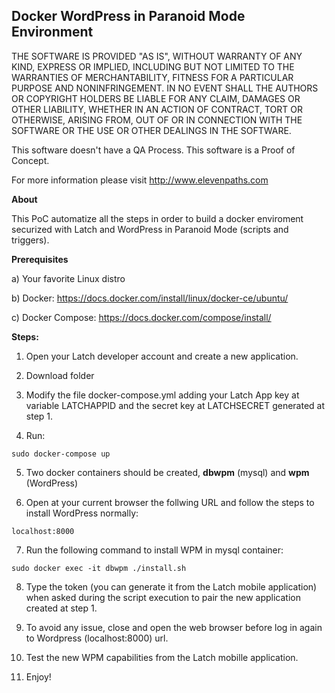 ## Docker WordPress in Paranoid Mode Environment

THE SOFTWARE IS PROVIDED "AS IS", WITHOUT WARRANTY OF ANY KIND, EXPRESS OR IMPLIED, INCLUDING BUT NOT LIMITED TO THE WARRANTIES OF MERCHANTABILITY, FITNESS FOR A PARTICULAR PURPOSE AND NONINFRINGEMENT. IN NO EVENT SHALL THE AUTHORS OR COPYRIGHT HOLDERS BE LIABLE FOR ANY CLAIM, DAMAGES OR OTHER LIABILITY, WHETHER IN AN ACTION OF CONTRACT, TORT OR OTHERWISE, ARISING FROM, OUT OF OR IN CONNECTION WITH THE SOFTWARE OR THE USE OR OTHER DEALINGS IN THE SOFTWARE.

This software doesn't have a QA Process. This software is a Proof of Concept.

For more information please visit http://www.elevenpaths.com

**About**

This PoC automatize all the steps in order to build a docker enviroment securized with Latch and WordPress in Paranoid Mode (scripts and triggers).

**Prerequisites**

a) Your favorite Linux distro

b) Docker: https://docs.docker.com/install/linux/docker-ce/ubuntu/

c) Docker Compose: https://docs.docker.com/compose/install/


**Steps:**

1. Open your Latch developer account and create a new application. 


2. Download folder


3. Modify the file docker-compose.yml adding your Latch App key at variable LATCHAPPID and the secret key at LATCHSECRET generated at step 1.


4. Run:
```
sudo docker-compose up
```


5. Two docker containers should be created, **dbwpm** (mysql) and **wpm** (WordPress) 


6. Open at your current browser the follwing URL and follow the steps to install WordPress normally:
```
localhost:8000
```


7. Run the following command to install WPM in mysql container:
```
sudo docker exec -it dbwpm ./install.sh
```


8. Type the token (you can generate it from the Latch mobile application) when asked during the script execution to pair the new application created at step 1.


9. To avoid any issue, close and open the web browser before log in again to Wordpress (localhost:8000) url.


10. Test the new WPM capabilities from the Latch mobille application.


11. Enjoy!


